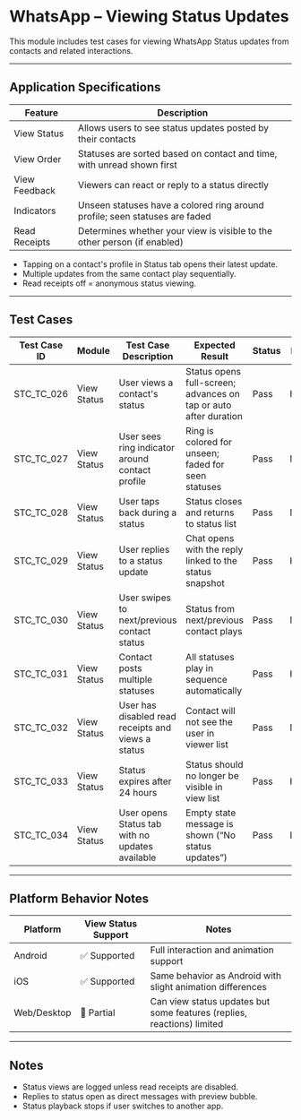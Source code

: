 # WhatsApp – Viewing Status Updates

This module includes test cases for viewing WhatsApp Status updates from contacts and related interactions.

---

## Application Specifications

| Feature           | Description                                                                 |
|------------------|-----------------------------------------------------------------------------|
| View Status       | Allows users to see status updates posted by their contacts                 |
| View Order        | Statuses are sorted based on contact and time, with unread shown first      |
| View Feedback     | Viewers can react or reply to a status directly                             |
| Indicators        | Unseen statuses have a colored ring around profile; seen statuses are faded |
| Read Receipts     | Determines whether your view is visible to the other person (if enabled)    |

- Tapping on a contact's profile in Status tab opens their latest update.
- Multiple updates from the same contact play sequentially.
- Read receipts off = anonymous status viewing.

---

## Test Cases

| Test Case ID     | Module         | Test Case Description                                                  | Expected Result                                                                | Status | Priority | Notes                                     |
|------------------|----------------|------------------------------------------------------------------------|--------------------------------------------------------------------------------|--------|----------|-------------------------------------------|
| STC_TC_026       | View Status    | User views a contact's status                                          | Status opens full-screen; advances on tap or auto after duration              | Pass   | High     |                                           |
| STC_TC_027       | View Status    | User sees ring indicator around contact profile                        | Ring is colored for unseen; faded for seen statuses                           | Pass   | Medium   |                                           |
| STC_TC_028       | View Status    | User taps back during a status                                         | Status closes and returns to status list                                      | Pass   | Medium   |                                           |
| STC_TC_029       | View Status    | User replies to a status update                                        | Chat opens with the reply linked to the status snapshot                       | Pass   | High     |                                           |
| STC_TC_030       | View Status    | User swipes to next/previous contact status                            | Status from next/previous contact plays                                       | Pass   | Medium   |                                           |
| STC_TC_031       | View Status    | Contact posts multiple statuses                                        | All statuses play in sequence automatically                                   | Pass   | High     |                                           |
| STC_TC_032       | View Status    | User has disabled read receipts and views a status                     | Contact will not see the user in viewer list                                  | Pass   | Medium   |                                           |
| STC_TC_033       | View Status    | Status expires after 24 hours                                          | Status should no longer be visible in view list                               | Pass   | High     |                                           |
| STC_TC_034       | View Status    | User opens Status tab with no updates available                        | Empty state message is shown (“No status updates”)                            | Pass   | Low      |                                           |

---

## Platform Behavior Notes

| Platform       | View Status Support | Notes                                                                 |
|----------------|---------------------|-----------------------------------------------------------------------|
| Android        | ✅ Supported         | Full interaction and animation support                               |
| iOS            | ✅ Supported         | Same behavior as Android with slight animation differences            |
| Web/Desktop    | 🔸 Partial           | Can view status updates but some features (replies, reactions) limited|

---

## Notes

- Status views are logged unless read receipts are disabled.
- Replies to status open as direct messages with preview bubble.
- Status playback stops if user switches to another app.
